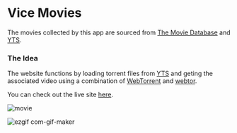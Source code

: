 # Vice Movies

The movies collected by this app are sourced from [The Movie Database](https://www.themoviedb.org/?language=en-US) and [YTS](https://yts.mx/).

### The Idea

The website functions by loading torrent files from [YTS](https://yts.mx/) and geting the associated video using a combination of [WebTorrent](https://webtorrent.io/) and [webtor](https://webtor.io/#/).

You can check out the live site [here](https://mceazy2700.github.io/movies/).

![movie](https://user-images.githubusercontent.com/102771161/184731919-94c7d9a1-77b2-4331-9429-fae480870237.png)


![ezgif com-gif-maker](https://user-images.githubusercontent.com/102771161/184732753-5c92c916-950d-486b-adc4-dbfe904bc5eb.gif)
